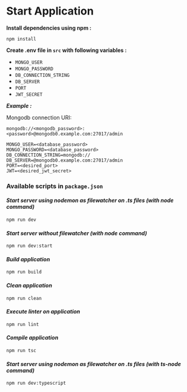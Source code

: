 # Start Application

**Install dependencies using npm :**

`npm install`

**Create .env file in `src` with following variables :**

-   `MONGO_USER`
-   `MONGO_PASSWORD`
-   `DB_CONNECTION_STRING`
-   `DB_SERVER`
-   `PORT`
-   `JWT_SECRET`

**_Example :_**

Mongodb connection URI:

`mongodb://<mongodb_password>:<password>@mongodb0.example.com:27017/admin`

    MONGO_USER=<database_password>
    MONGO_PASSWORD=<database_password>
    DB_CONNECTION_STRING=mongodb://
    DB_SERVER=@mongodb0.example.com:27017/admin
    PORT=<desired_port>
    JWT=<desired_jwt_secret>

### Available scripts in `package.json`

#### _Start server using nodemon as filewatcher on .ts files (with node command)_

`npm run dev`

#### _Start server without filewatcher (with node command)_

`npm run dev:start`

#### _Build application_

`npm run build`

#### _Clean application_

`npm run clean`

#### _Execute linter on application_

`npm run lint`

#### _Compile application_

`npm run tsc`

#### _Start server using nodemon as filewatcher on .ts files (with ts-node command)_

`npm run dev:typescript`
